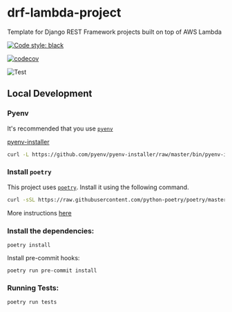 # drf-lambda-project

Template for Django REST Framework projects built on top of AWS Lambda


[![Code style: black](https://img.shields.io/badge/code%20style-black-000000.svg)](https://github.com/psf/black)

[![codecov](https://codecov.io/gh/anthonyalmarza/CHANGE_ME/branch/main/graph/badge.svg?token=JRCC98L3FG)](https://codecov.io/gh/anthonyalmarza/CHANGE_ME)

![Test](https://github.com/anthonyalmarza/CHANGE_ME/workflows/Test/badge.svg)

## Local Development

### Pyenv
It's recommended that you use [`pyenv`](https://github.com/pyenv/pyenv)

[pyenv-installer](https://github.com/pyenv/pyenv-installer)
```bash
curl -L https://github.com/pyenv/pyenv-installer/raw/master/bin/pyenv-installer | bash
```

### Install `poetry`

This project uses [`poetry`](https://python-poetry.org). Install it using the following command.
```bash
curl -sSL https://raw.githubusercontent.com/python-poetry/poetry/master/get-poetry.py | python -
```
More instructions [here](https://python-poetry.org/docs/#installation)

### Install the dependencies:

`poetry install`

Install pre-commit hooks:

`poetry run pre-commit install`

### Running Tests:

`poetry run tests`
